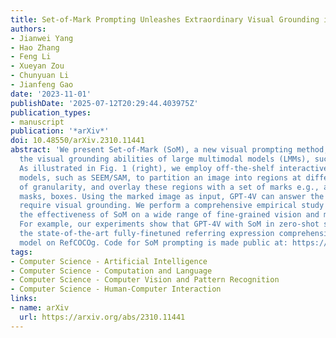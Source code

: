 ```yaml
---
title: Set-of-Mark Prompting Unleashes Extraordinary Visual Grounding in GPT-4V
authors:
- Jianwei Yang
- Hao Zhang
- Feng Li
- Xueyan Zou
- Chunyuan Li
- Jianfeng Gao
date: '2023-11-01'
publishDate: '2025-07-12T20:29:44.403975Z'
publication_types:
- manuscript
publication: '*arXiv*'
doi: 10.48550/arXiv.2310.11441
abstract: 'We present Set-of-Mark (SoM), a new visual prompting method, to unleash
  the visual grounding abilities of large multimodal models (LMMs), such as GPT-4V.
  As illustrated in Fig. 1 (right), we employ off-the-shelf interactive segmentation
  models, such as SEEM/SAM, to partition an image into regions at different levels
  of granularity, and overlay these regions with a set of marks e.g., alphanumerics,
  masks, boxes. Using the marked image as input, GPT-4V can answer the questions that
  require visual grounding. We perform a comprehensive empirical study to validate
  the effectiveness of SoM on a wide range of fine-grained vision and multimodal tasks.
  For example, our experiments show that GPT-4V with SoM in zero-shot setting outperforms
  the state-of-the-art fully-finetuned referring expression comprehension and segmentation
  model on RefCOCOg. Code for SoM prompting is made public at: https://github.com/microsoft/SoM.'
tags:
- Computer Science - Artificial Intelligence
- Computer Science - Computation and Language
- Computer Science - Computer Vision and Pattern Recognition
- Computer Science - Human-Computer Interaction
links:
- name: arXiv
  url: https://arxiv.org/abs/2310.11441
---
```

